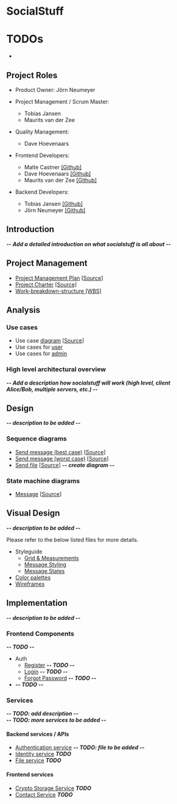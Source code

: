 # SocialStuff

# TODOs

- 


## Project Roles

* Product Owner: Jörn Neumeyer
* Project Management / Scrum Master:
  * Tobias Jansen
  * Maurits van der Zee
  
* Quality Management:
  * Dave Hoevenaars

* Frontend Developers:
  * Malte Castner [[Github]](https://github.com/HerrSvenson)
  * Dave Hoevenaars [[Github]](https://github.com/DaveHoevenaars)
  * Maurits van der Zee [[Github]](https://github.com/MauritsvanderZee)

* Backend Developers:
  * Tobias Jansen [[Github]](https://github.com/tobias-jansen-2411)
  * Jörn Neumeyer [[Github]](https://github.com/joernneumeyer)

## Introduction

***-- Add a detailed introduction on what socialstuff is all about --***

## Project Management

- [Project Management Plan](projectmanagement/project_management_plan.pdf) [[Source]](projectmanagement/project_management_plan.docx)
- [Project Charter](projectmanagement/project_charter.pdf) [[Source]](projectmanagement/project_charter.docx)
- [Work-breakdown-structure (WBS)](projectmanagement/WBS.pdf)

## Analysis

### Use cases

 - Use case [diagram](usecases/usecase-diagram.svg) [[Source](usecases/use-case.uxf)]
 - Use cases for [user](usecases/index-user.md)
 - Use cases for [admin](usecases/index-admin.md)

### High level architectural overview

***-- Add a description how socialstuff will work (high level, client Alice/Bob, multiple servers, etc.) --***

## Design

***-- description to be added --***

### Sequence diagrams

 - [Send message (best case)](design/sequence-diagrams/sequence-send-message_best-case.svg) [[Source](design/sequence-diagrams/sequence-send-message_best-case.uxf)]
 - [Send message (worst case)](design/sequence-diagrams/sequence-send-message_worst-case.svg) [[Source](design/sequence-diagrams/sequence-send-message_worst-case.uxf)]
 - [Send file](design/sequence-diagrams/file-transfer.svg) [[Source](design/sequence-diagrams/file-transfer.uxf)] ***-- create diagram --***

### State machine diagrams
 - [Message](design/state-machine-diagrams/message.svg) [[Source](design/state-machine-diagrams/state-machine-message.uxf)]
 
## Visual Design

***-- description to be added --***

Please refer to the below listed files for more details.

 - Styleguide
    - [Grid & Measurements](visual-design/style-guide/grid.md)
    - [Message Styling](visual-design/style-guide/message-styling.md)
    - [Message States](visual-design/style-guide/message-states.md)
 - [Color palettes](visual-design/color-palette.md)
 - [Wireframes](visual-design/wireframes.md)

## Implementation

***-- description to be added --***

### Frontend Components
***-- TODO --***
- Auth
    - [Register]() ***-- TODO --***
    - [Login]() ***-- TODO --***
    - [Forgot Password]() ***-- TODO --***
- ***-- TODO --***

### Services

***-- TODO: add description  --***  
***-- TODO: more services to be added --***

#### Backend services / APIs

 - [Authentication service](services/backend/authentication-service.md) ***-- TODO: file to be added --***
 - [Identity service](services/backend/identity-service.md) ***TODO***
 - [File service](services/backend/file-service.md) ***TODO***
 
#### Frontend services
 - [Crypto Storage Service](services/frontend/crypto-storage-service.md) ***TODO***
 - [Contact Service](services/frontend/contact-service.md) ***TODO***

